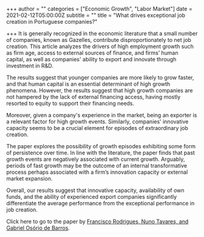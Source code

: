 +++
author = ""
categories = ["Economic Growth", "Labor Market"]
date = 2021-02-12T05:00:00Z
subtitle = ""
title = "What drives exceptional job creation in Portuguese companies?"

+++
It is generally recognized in the economic literature that a small number of companies, known as Gazelles, contribute disproportionately to net job creation. This article analyzes the drivers of high employment growth such as firm age, access to external sources of finance, and firms’ human capital, as well as companies' ability to export and innovate through investment in R&D.

The results suggest that younger companies are more likely to grow faster, and that human capital is an essential determinant of high growth phenomena. However, the results suggest that high growth companies are not hampered by the lack of external financing access, having mostly resorted to equity to support their financing needs.

Moreover, given a company's experience in the market, being an exporter is a relevant factor for high growth events. Similarly, companies' innovative capacity seems to be a crucial element for episodes of extraordinary job creation.

The paper explores the possibility of growth episodes exhibiting some form of persistence over time. In line with the literature, the paper finds that past growth events are negatively associated with current growth. Arguably, periods of fast growth may be the outcome of an internal transformative process perhaps associated with a firm’s innovation capacity or external market expansion.

Overall, our results suggest that innovative capacity, availability of own funds, and the ability of experienced export companies significantly differentiate the average performance from the exceptional performance in job creation.

Click here to go to the paper by [Francisco Rodrigues, Nuno Tavares, and Gabriel Osório de Barros](https://link.springer.com/article/10.1007/s10258-020-00172-6).